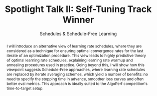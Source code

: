 ---
# Determines which item appears first on the schedule (lowest number (0) appears first)
sequence_id: 5

day: Tuesday, 11th

# Time of the event
time: 13:30 - 14:15

# Title of the event
title: "Spotlight Talk II: Self-Tuning Track Winner"
subtitle: Schedules & Schedule-Free Learning

# Abstract
abstract: >
    I will introduce an alternative view of learning rate schedules, where they are considered as a technique for ensuring optimal convergence rates for the last iterate of an optimization procedure. This view leads to highly predictive theory of optimal learning rate schedules, explaining learning rate warmup and annealing procedures used in practice. Going beyond this, I will show how this viewpoint suggests Schedule-Free approaches, where learning rate schedules are replaced by iterate averaging schemes, which yield a number of benefits: no need to specify the stopping time in advance, smoother loss curves and often better eval metrics. This approach is ideally suited to the AlgoPerf competition's time-to-target setup.

# Speaker Info
speaker: Aaron Defazio
webpage: https://ai.meta.com/people/1115638629589333/aaron-defazio/
affil: Meta AI
affil_link: https://ai.meta.com/people/1115638629589333/aaron-defazio/
# affil2: Buzz University
# affil2_link: https://buzz.edu

# Image
img: ../other/aaron.jpg
img_link: https://ai.meta.com/people/1115638629589333/aaron-defazio/
---